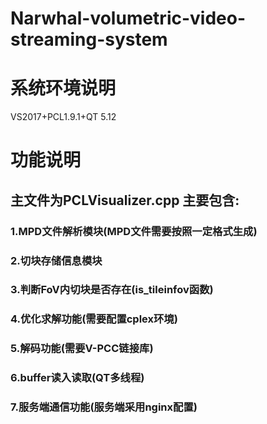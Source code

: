 # Narwhal-volumetric-video-streaming-system
# 系统环境说明
VS2017+PCL1.9.1+QT 5.12
# 功能说明
## 主文件为PCLVisualizer.cpp 主要包含:
### 1.MPD文件解析模块(MPD文件需要按照一定格式生成)
### 2.切块存储信息模块
### 3.判断FoV内切块是否存在(is_tileinfov函数)
### 4.优化求解功能(需要配置cplex环境)
### 5.解码功能(需要V-PCC链接库)
### 6.buffer读入读取(QT多线程)
### 7.服务端通信功能(服务端采用nginx配置)
